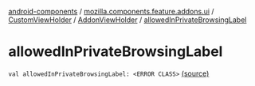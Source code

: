 [android-components](../../../index.md) / [mozilla.components.feature.addons.ui](../../index.md) / [CustomViewHolder](../index.md) / [AddonViewHolder](index.md) / [allowedInPrivateBrowsingLabel](./allowed-in-private-browsing-label.md)

# allowedInPrivateBrowsingLabel

`val allowedInPrivateBrowsingLabel: <ERROR CLASS>` [(source)](https://github.com/mozilla-mobile/android-components/blob/master/components/feature/addons/src/main/java/mozilla/components/feature/addons/ui/CustomViewHolder.kt#L47)